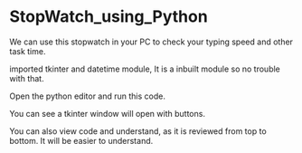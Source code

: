 # StopWatch_using_Python
We can use this stopwatch in your PC to check your typing speed and other task time.

imported tkinter and datetime module, It is a inbuilt module so no trouble with that.

Open the python editor and run this code.

You can see a tkinter window will open with buttons.

You can also view code and understand, as it is reviewed from top to bottom. It will be easier to understand.
